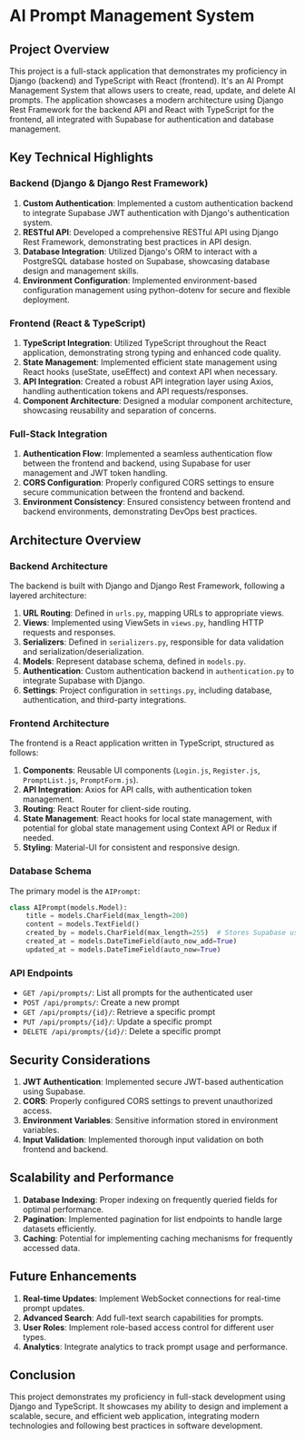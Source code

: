 # AI Prompt Management System

## Project Overview

This project is a full-stack application that demonstrates my proficiency in Django (backend) and TypeScript with React (frontend). It's an AI Prompt Management System that allows users to create, read, update, and delete AI prompts. The application showcases a modern architecture using Django Rest Framework for the backend API and React with TypeScript for the frontend, all integrated with Supabase for authentication and database management.

## Key Technical Highlights

### Backend (Django & Django Rest Framework)

1. **Custom Authentication**: Implemented a custom authentication backend to integrate Supabase JWT authentication with Django's authentication system.
2. **RESTful API**: Developed a comprehensive RESTful API using Django Rest Framework, demonstrating best practices in API design.
3. **Database Integration**: Utilized Django's ORM to interact with a PostgreSQL database hosted on Supabase, showcasing database design and management skills.
4. **Environment Configuration**: Implemented environment-based configuration management using python-dotenv for secure and flexible deployment.

### Frontend (React & TypeScript)

1. **TypeScript Integration**: Utilized TypeScript throughout the React application, demonstrating strong typing and enhanced code quality.
2. **State Management**: Implemented efficient state management using React hooks (useState, useEffect) and context API when necessary.
3. **API Integration**: Created a robust API integration layer using Axios, handling authentication tokens and API requests/responses.
4. **Component Architecture**: Designed a modular component architecture, showcasing reusability and separation of concerns.

### Full-Stack Integration

1. **Authentication Flow**: Implemented a seamless authentication flow between the frontend and backend, using Supabase for user management and JWT token handling.
2. **CORS Configuration**: Properly configured CORS settings to ensure secure communication between the frontend and backend.
3. **Environment Consistency**: Ensured consistency between frontend and backend environments, demonstrating DevOps best practices.

## Architecture Overview

### Backend Architecture

The backend is built with Django and Django Rest Framework, following a layered architecture:

1. **URL Routing**: Defined in `urls.py`, mapping URLs to appropriate views.
2. **Views**: Implemented using ViewSets in `views.py`, handling HTTP requests and responses.
3. **Serializers**: Defined in `serializers.py`, responsible for data validation and serialization/deserialization.
4. **Models**: Represent database schema, defined in `models.py`.
5. **Authentication**: Custom authentication backend in `authentication.py` to integrate Supabase with Django.
6. **Settings**: Project configuration in `settings.py`, including database, authentication, and third-party integrations.

### Frontend Architecture

The frontend is a React application written in TypeScript, structured as follows:

1. **Components**: Reusable UI components (`Login.js`, `Register.js`, `PromptList.js`, `PromptForm.js`).
2. **API Integration**: Axios for API calls, with authentication token management.
3. **Routing**: React Router for client-side routing.
4. **State Management**: React hooks for local state management, with potential for global state management using Context API or Redux if needed.
5. **Styling**: Material-UI for consistent and responsive design.

### Database Schema

The primary model is the `AIPrompt`:

```python
class AIPrompt(models.Model):
    title = models.CharField(max_length=200)
    content = models.TextField()
    created_by = models.CharField(max_length=255)  # Stores Supabase user ID
    created_at = models.DateTimeField(auto_now_add=True)
    updated_at = models.DateTimeField(auto_now=True)
```

### API Endpoints

- `GET /api/prompts/`: List all prompts for the authenticated user
- `POST /api/prompts/`: Create a new prompt
- `GET /api/prompts/{id}/`: Retrieve a specific prompt
- `PUT /api/prompts/{id}/`: Update a specific prompt
- `DELETE /api/prompts/{id}/`: Delete a specific prompt

## Security Considerations

1. **JWT Authentication**: Implemented secure JWT-based authentication using Supabase.
2. **CORS**: Properly configured CORS settings to prevent unauthorized access.
3. **Environment Variables**: Sensitive information stored in environment variables.
4. **Input Validation**: Implemented thorough input validation on both frontend and backend.

## Scalability and Performance

1. **Database Indexing**: Proper indexing on frequently queried fields for optimal performance.
2. **Pagination**: Implemented pagination for list endpoints to handle large datasets efficiently.
3. **Caching**: Potential for implementing caching mechanisms for frequently accessed data.

## Future Enhancements

1. **Real-time Updates**: Implement WebSocket connections for real-time prompt updates.
2. **Advanced Search**: Add full-text search capabilities for prompts.
3. **User Roles**: Implement role-based access control for different user types.
4. **Analytics**: Integrate analytics to track prompt usage and performance.

## Conclusion

This project demonstrates my proficiency in full-stack development using Django and TypeScript. It showcases my ability to design and implement a scalable, secure, and efficient web application, integrating modern technologies and following best practices in software development.